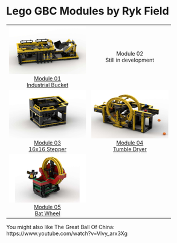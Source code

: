 <a name="README"></a>
# Lego GBC Modules by Ryk Field
<center>

<table border=0>

<tr border=0>
<td align='center'>
<a href="https://github.com/rykfield/REF01-Industrial-Bucket#README">
<img width=204 height=128 src="https://raw.githubusercontent.com/rykfield/REF01-Industrial-Bucket/master/Industrial%20Bucket.jpg">
<BR>Module 01<BR>Industrial Bucket</a>
</td>
<td align='center'>Module 02<br>Still in development
</td>
</tr>

<tr border=0>
<td align='center'>
<a href="https://github.com/rykfield/REF03-16x16-Stepper#README">
<img width=204 height=128 src="https://raw.githubusercontent.com/rykfield/REF03-16x16-Stepper/master/REF03%20-%2016x16%20Stepper.jpg">
<BR>Module 03<BR>16x16 Stepper</a>
</td>
<td align='center'>
<a href="https://github.com/rykfield/REF04-Tumble-Dryer#README">
<img width=204 height=128 src="https://raw.githubusercontent.com/rykfield/REF04-Tumble-Dryer/master/Tumble%20Dryer.jpg">
<BR>Module 04<BR>Tumble Dryer</a>
</td>
</tr>

<tr border=0>
<td align='center'>
<a href="https://github.com/rykfield/REF05-Bat-Wheel#README">
<img width=204 height=128 src="https://raw.githubusercontent.com/rykfield/REF05-Bat-Wheel/master/204_128.png">
<BR>Module 05<BR>Bat Wheel</a>
</td>
<td align='center'><br>
</td>
</tr>

</table>

</center>

<P>You might also like The Great Ball Of China: https://www.youtube.com/watch?v=Vlvy_arx3Xg
</centre>